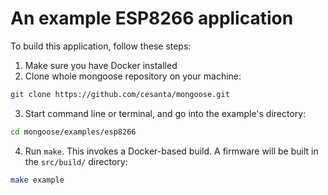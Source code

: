 # An example ESP8266 application

To build this application, follow these steps:

1. Make sure you have Docker installed
2. Clone whole mongoose repository on your machine:
  ```sh
  git clone https://github.com/cesanta/mongoose.git
  ```
3. Start command line or terminal, and go into the example's directory:
  ```sh
  cd mongoose/examples/esp8266
  ```
4. Run `make`. This invokes a Docker-based build. A firmware will be built
  in the `src/build/` directory:
  ```sh
  make example
  ```
